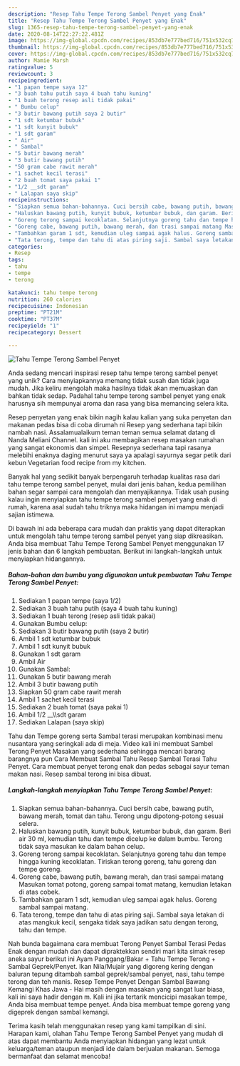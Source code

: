 ```yaml
---
description: "Resep Tahu Tempe Terong Sambel Penyet yang Enak"
title: "Resep Tahu Tempe Terong Sambel Penyet yang Enak"
slug: 1365-resep-tahu-tempe-terong-sambel-penyet-yang-enak
date: 2020-08-14T22:27:22.481Z
image: https://img-global.cpcdn.com/recipes/853db7e777bed716/751x532cq70/tahu-tempe-terong-sambel-penyet-foto-resep-utama.jpg
thumbnail: https://img-global.cpcdn.com/recipes/853db7e777bed716/751x532cq70/tahu-tempe-terong-sambel-penyet-foto-resep-utama.jpg
cover: https://img-global.cpcdn.com/recipes/853db7e777bed716/751x532cq70/tahu-tempe-terong-sambel-penyet-foto-resep-utama.jpg
author: Mamie Marsh
ratingvalue: 5
reviewcount: 3
recipeingredient:
- "1 papan tempe saya 12"
- "3 buah tahu putih saya 4 buah tahu kuning"
- "1 buah terong resep asli tidak pakai"
- " Bumbu celup"
- "3 butir bawang putih saya 2 butir"
- "1 sdt ketumbar bubuk"
- "1 sdt kunyit bubuk"
- "1 sdt garam"
- " Air"
- " Sambal"
- "5 butir bawang merah"
- "3 butir bawang putih"
- "50 gram cabe rawit merah"
- "1 sachet kecil terasi"
- "2 buah tomat saya pakai 1"
- "1/2 __sdt garam"
- " Lalapan saya skip"
recipeinstructions:
- "Siapkan semua bahan-bahannya. Cuci bersih cabe, bawang putih, bawang merah, tomat dan tahu. Terong ungu dipotong-potong sesuai selera."
- "Haluskan bawang putih, kunyit bubuk, ketumbar bubuk, dan garam. Beri air 30 ml, kemudian tahu dan tempe dicelup ke dalam bumbu. Terong tidak saya masukan ke dalam bahan celup."
- "Goreng terong sampai kecoklatan. Selanjutnya goreng tahu dan tempe hingga kuning kecoklatan. Tiriskan terong goreng, tahu goreng dan tempe goreng."
- "Goreng cabe, bawang putih, bawang merah, dan trasi sampai matang Masukan tomat potong, goreng sampai tomat matang, kemudian letakan di atas cobek."
- "Tambahkan garam 1 sdt, kemudian uleg sampai agak halus. Goreng sambal sampai matang."
- "Tata terong, tempe dan tahu di atas piring saji. Sambal saya letakan di atas mangkuk kecil, sengaka tidak saya jadikan satu dengan terong, tahu dan tempe."
categories:
- Resep
tags:
- tahu
- tempe
- terong

katakunci: tahu tempe terong 
nutrition: 260 calories
recipecuisine: Indonesian
preptime: "PT21M"
cooktime: "PT37M"
recipeyield: "1"
recipecategory: Dessert

---
```



![Tahu Tempe Terong Sambel Penyet](https://img-global.cpcdn.com/recipes/853db7e777bed716/751x532cq70/tahu-tempe-terong-sambel-penyet-foto-resep-utama.jpg)

Anda sedang mencari inspirasi resep tahu tempe terong sambel penyet yang unik? Cara menyiapkannya memang tidak susah dan tidak juga mudah. Jika keliru mengolah maka hasilnya tidak akan memuaskan dan bahkan tidak sedap. Padahal tahu tempe terong sambel penyet yang enak harusnya sih mempunyai aroma dan rasa yang bisa memancing selera kita.

Resep penyetan yang enak bikin nagih kalau kalian yang suka penyetan dan makanan pedas bisa di coba dirumah ni Resep yang sederhana tapi bikin nambah nasi. Assalamualaikum teman teman semua selamat datang di Nanda Meliani Channel. kali ini aku membagikan resep masakan rumahan yang sangat ekonomis dan simpel. Resepnya sederhana tapi rasanya melebihi enaknya daging menurut saya ya apalagi sayurnya segar petik dari kebun Vegetarian food recipe from my kitchen.

Banyak hal yang sedikit banyak berpengaruh terhadap kualitas rasa dari tahu tempe terong sambel penyet, mulai dari jenis bahan, kedua pemilihan bahan segar sampai cara mengolah dan menyajikannya. Tidak usah pusing kalau ingin menyiapkan tahu tempe terong sambel penyet yang enak di rumah, karena asal sudah tahu triknya maka hidangan ini mampu menjadi sajian istimewa.


Di bawah ini ada beberapa cara mudah dan praktis yang dapat diterapkan untuk mengolah tahu tempe terong sambel penyet yang siap dikreasikan. Anda bisa membuat Tahu Tempe Terong Sambel Penyet menggunakan 17 jenis bahan dan 6 langkah pembuatan. Berikut ini langkah-langkah untuk menyiapkan hidangannya.

<!--inarticleads1-->

##### Bahan-bahan dan bumbu yang digunakan untuk pembuatan Tahu Tempe Terong Sambel Penyet:

1. Sediakan 1 papan tempe (saya 1/2)
1. Sediakan 3 buah tahu putih (saya 4 buah tahu kuning)
1. Sediakan 1 buah terong (resep asli tidak pakai)
1. Gunakan  Bumbu celup:
1. Sediakan 3 butir bawang putih (saya 2 butir)
1. Ambil 1 sdt ketumbar bubuk
1. Ambil 1 sdt kunyit bubuk
1. Gunakan 1 sdt garam
1. Ambil  Air
1. Gunakan  Sambal:
1. Gunakan 5 butir bawang merah
1. Ambil 3 butir bawang putih
1. Siapkan 50 gram cabe rawit merah
1. Ambil 1 sachet kecil terasi
1. Sediakan 2 buah tomat (saya pakai 1)
1. Ambil 1/2 __\\\sdt garam
1. Sediakan  Lalapan (saya skip)


Tahu dan Tempe goreng serta Sambal terasi merupakan kombinasi menu nusantara yang seringkali ada di meja. Video kali ini membuat Sambel Terong Penyet Masakan yang sederhana sehingga mencari barang barangnya pun Cara Membuat Sambal Tahu Resep Sambal Terasi Tahu Penyet. Cara membuat penyet terong enak dan pedas sebagai sayur teman makan nasi. Resep sambal terong ini bisa dibuat. 

<!--inarticleads2-->

##### Langkah-langkah menyiapkan Tahu Tempe Terong Sambel Penyet:

1. Siapkan semua bahan-bahannya. Cuci bersih cabe, bawang putih, bawang merah, tomat dan tahu. Terong ungu dipotong-potong sesuai selera.
1. Haluskan bawang putih, kunyit bubuk, ketumbar bubuk, dan garam. Beri air 30 ml, kemudian tahu dan tempe dicelup ke dalam bumbu. Terong tidak saya masukan ke dalam bahan celup.
1. Goreng terong sampai kecoklatan. Selanjutnya goreng tahu dan tempe hingga kuning kecoklatan. Tiriskan terong goreng, tahu goreng dan tempe goreng.
1. Goreng cabe, bawang putih, bawang merah, dan trasi sampai matang Masukan tomat potong, goreng sampai tomat matang, kemudian letakan di atas cobek.
1. Tambahkan garam 1 sdt, kemudian uleg sampai agak halus. Goreng sambal sampai matang.
1. Tata terong, tempe dan tahu di atas piring saji. Sambal saya letakan di atas mangkuk kecil, sengaka tidak saya jadikan satu dengan terong, tahu dan tempe.


Nah bunda bagaimana cara membuat Terong Penyet Sambal Terasi Pedas Enak dengan mudah dan dapat dipraktekkan sendiri mari kita simak resep aneka sayur berikut ini  Ayam Panggang/Bakar + Tahu Tempe Terong + Sambal Geprek/Penyet. Ikan Nila/Mujair yang digoreng kering dengan baluran tepung ditambah sambal geprek/sambal penyet, nasi, tahu tempe terong dan teh manis. Resep Tempe Penyet Dengan Sambal Bawang Kemangi Khas Jawa - Hai masih dengan masakan yang sangat luar biasa, kali ini saya hadir dengan m. Kali ini jika tertarik mencicipi masakan tempe, Anda bisa membuat tempe penyet. Anda bisa membuat tempe goreng yang digeprek dengan sambal kemangi. 

Terima kasih telah menggunakan resep yang kami tampilkan di sini. Harapan kami, olahan Tahu Tempe Terong Sambel Penyet yang mudah di atas dapat membantu Anda menyiapkan hidangan yang lezat untuk keluarga/teman ataupun menjadi ide dalam berjualan makanan. Semoga bermanfaat dan selamat mencoba!
